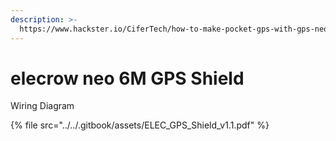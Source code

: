 ```yaml
---
description: >-
  https://www.hackster.io/CiferTech/how-to-make-pocket-gps-with-gps-neo-6m-and-esp32-472c49
---
```


# elecrow neo 6M GPS Shield

Wiring Diagram

{% file src="../../.gitbook/assets/ELEC_GPS_Shield_v1.1.pdf" %}
